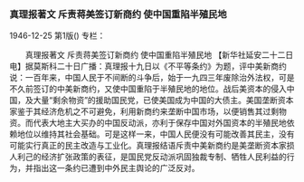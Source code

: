 ### 真理报著文  斥责蒋美签订新商约  使中国重陷半殖民地

1946-12-25
第1版()
专栏：

　　真理报著文
    斥责蒋美签订新商约
    使中国重陷半殖民地
    【新华社延安二十二日电】据莫斯科二十日广播：真理报十九日以《不平等条约》为题，评中美新商约说：一百年来，中国人民于不间断的斗争后，始于一九四三年废除治外法权，可是不久前签订的中美新商约，又使中国重陷于半殖民地的地位。战后美资本的侵入中国，及大量“剩余物资”的援助国民党，已使美国成为中国的大债主。美国垄断资本家鉴于其经济危机之不可避免，利用新商约来垄断中国市场，以便销售其过剩物资。而代表大地主大买办的中国反动派，亦利于保存中国对外国资本的半殖民地依赖地位以维持其社会基础。可是这样一来，中国人民便没有可能改善其民主，没有可能实行真正的民主改造与工业化。真理报结语斥责中美新商约是美垄断资本家损人利己的经济扩张政策的表征，是国民党反动派巩固独裁专制、牺牲人民利益的行为，并指出这一条约已遭到中外民主舆论的广泛反对。
